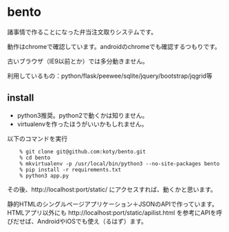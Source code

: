 # bento
諸事情で作ることになった弁当注文取りシステムです。

動作はchromeで確認しています。androidのchromeでも確認するつもりです。

古いブラウザ（IE9以前とか）では多分動きません。

利用しているもの：python/flask/peewee/sqlite/jquery/bootstrap/jqgrid等

## install
* python3推奨。python2で動くかは知りません。
* virtualenvを作ったほうがいいかもしれません。

以下のコマンドを実行

        % git clone git@github.com:koty/bento.git
        % cd bento
        % mkvirtualenv -p /usr/local/bin/python3 --no-site-packages bento 
        % pip install -r requirements.txt
        % python3 app.py

その後、http://localhost:port/static/ にアクセスすれば、動くかと思います。

静的HTMLのシングルページアプリケーション＋JSONのAPIで作っています。HTMLアプリ以外にも http://localhost:port/static/apilist.html を参考にAPIを呼びだせば、AndroidやiOSでも使え（るはず）ます。
